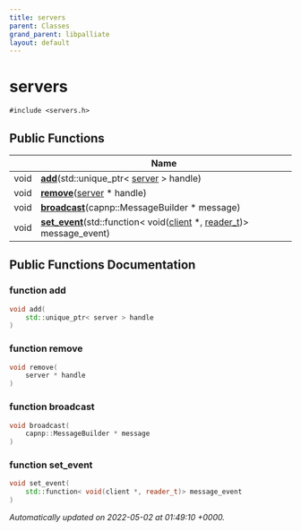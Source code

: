 ```yaml
---
title: servers
parent: Classes
grand_parent: libpalliate
layout: default
---
```


# servers






`#include <servers.h>`

## Public Functions

|                | Name           |
| -------------- | -------------- |
| void | **[add](/libpalliate/generated/Classes/classservers#function-add)**(std::unique_ptr< [server](/libpalliate/generated/Classes/classtransport_1_1server) > handle) |
| void | **[remove](/libpalliate/generated/Classes/classservers#function-remove)**([server](/libpalliate/generated/Classes/classtransport_1_1server) * handle) |
| void | **[broadcast](/libpalliate/generated/Classes/classservers#function-broadcast)**(capnp::MessageBuilder * message) |
| void | **[set_event](/libpalliate/generated/Classes/classservers#function-set-event)**(std::function< void([client](/libpalliate/generated/Classes/classtransport_1_1client) *, [reader_t](/libpalliate/generated/Namespaces/namespacetransport#using-reader-t))> message_event) |

## Public Functions Documentation

### function add

```cpp
void add(
    std::unique_ptr< server > handle
)
```


### function remove

```cpp
void remove(
    server * handle
)
```


### function broadcast

```cpp
void broadcast(
    capnp::MessageBuilder * message
)
```


### function set_event

```cpp
void set_event(
    std::function< void(client *, reader_t)> message_event
)
```



_Automatically updated on 2022-05-02 at 01:49:10 +0000._